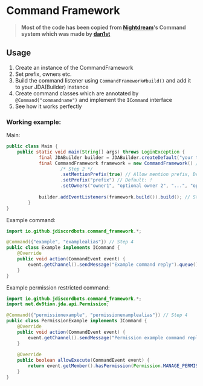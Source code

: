 # Command Framework
> **Most of the code has been copied from [Nightdream](https://github.com/JDiscordBots/Nightdream)'s Command system which was made by [dan1st](https://github.com/danthe1st)**

## Usage

1. Create an instance of the CommandFramework
2. Set prefix, owners etc.
3. Build the command listener using `CommandFramework#build()` and add it to your JDA(Builder) instance
4. Create command classes which are annotated by `@Command("commandname")` and implement the `ICommand` interface
5. See how it works perfectly

### Working example:

Main:
```java
public class Main {
    public static void main(String[] args) throws LoginException {
    		final JDABuilder builder = JDABuilder.createDefault("your token");
    		final CommandFramework framework = new CommandFramework() // Step 1
                    /* Step 2 */
    				.setMentionPrefix(true) // Allow mention prefix, Default: true
    				.setPrefix("prefix") // Default: !
    				.setOwners("owner1", "optional owner 2", "...", "optional owner n"); // Set owners for permissions system, Default: {}
    
    		builder.addEventListeners(framework.build()).build(); // Step 3
    	}
}
```

Example command:
```java
import io.github.jdiscordbots.command_framework.*;

@Command({"example", "examplealias"}) // Step 4
public class Example implements ICommand {
    @Override
    public void action(CommandEvent event) {
        event.getChannel().sendMessage("Example command reply").queue();
    }
}
```

Example permission restricted command:
```java
import io.github.jdiscordbots.command_framework.*;
import net.dv8tion.jda.api.Permission;

@Command({"permissionexample", "permissionexamplealias"}) // Step 4
public class PermissionExample implements ICommand {
    @Override
    public void action(CommandEvent event) {
        event.getChannel().sendMessage("Permission example command reply").queue();
    }
    
    @Override
    public boolean allowExecute(CommandEvent event) {
        return event.getMember().hasPermission(Permission.MANAGE_PERMISSIONS); // Allow use of command only to members with manage permissions permission
    }
}
```